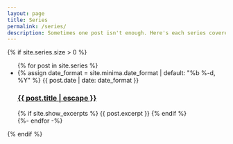 ```yaml
---
layout: page
title: Series
permalink: /series/
description: Sometimes one post isn't enough. Here's each series covered so far.
---
```

{% if site.series.size > 0 %}
  <ul class="post-list">
    {% for post in site.series %}
    <li>
      {% assign date_format = site.minima.date_format | default: "%b %-d, %Y" %}
      <span class="post-meta">{{ post.date | date: date_format }}</span>
      <h3>
        <a class="post-link" href="{{ post.url | relative_url }}">
          {{ post.title | escape }}
        </a>
      </h3>
      {% if site.show_excerpts %}
        {{ post.excerpt }}
      {% endif %}
    </li>
    {%- endfor -%}
  </ul>
{% endif %}
